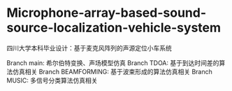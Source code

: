 # Microphone-array-based-sound-source-localization-vehicle-system
四川大学本科毕业设计：基于麦克风阵列的声源定位小车系统

Branch main: 希尔伯特变换、声场模型仿真
Branch TDOA: 基于到达时间差的算法仿真相关
Branch BEAMFORMING: 基于波束形成的算法仿真相关
Branch MUSIC: 多信号分类算法仿真相关

